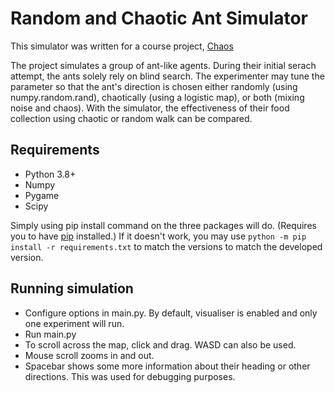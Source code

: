 # Random and Chaotic Ant Simulator

This simulator was written for a course project, [Chaos](http://www.matfys.lth.se/education/FMFN05/)

The project simulates a group of ant-like agents. During their initial serach attempt, the ants solely rely on blind search. The experimenter may tune the parameter so that the ant's direction is chosen either randomly (using numpy.random.rand), chaotically (using a logistic map), or both (mixing noise and chaos). With the simulator, the effectiveness of their food collection using chaotic or random walk can be compared.

## Requirements

* Python 3.8+
* Numpy
* Pygame
* Scipy

Simply using pip install command on the three packages will do. (Requires you to have [pip](https://pip.pypa.io/en/stable/installing/) installed.)
If it doesn't work, you may use `python -m pip install -r requirements.txt` to match the versions to match the developed version.

## Running simulation

* Configure options in main.py. By default, visualiser is enabled and only one experiment will run.
* Run main.py
* To scroll across the map, click and drag. WASD can also be used.
* Mouse scroll zooms in and out.
* Spacebar shows some more information about their heading or other directions. This was used for debugging purposes.

